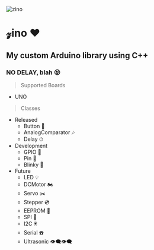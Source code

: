 ![zino](https://raw.githubusercontent.com/saleem-hadad/zino/master/zino.png)

# 𝔃ino ❤︎
## My custom Arduino library using C++
### NO DELAY, blah 😝

> Supported Boards

+ UNO

> Classes

- Released
  + Button 🔲
  + AnalogComparator 🎶
  + Delay ⏱
- Development
  + GPIO 🎹
  + Pin 📍
  + Blinky 🔮
- Future
  + LED 💡
  + DCMotor 🏍
  + Servo ✂️
  + Stepper 💿
  + EEPROM 💾
  + SPI 📲
  + I2C 🖲
  + Serial ☎️
  + Ultrasonic 👁‍🗨👁‍🗨
